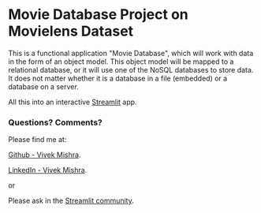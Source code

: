 # Movie Database Project on Movielens Dataset

This is a functional application "Movie Database", which will work with data in the form of an object model. This object model will be mapped to a relational database, or it will use one of the NoSQL databases to store data. It does not matter whether it is a database in a file (embedded) or a database on a server.

All this into an interactive [Streamlit](https://streamlit.io) app.

### Questions? Comments?

Please find me at: 

[Github - Vivek Mishra](https://github.com/vk18mishra).

[LinkedIn - Vivek Mishra](https://linkedin.com/in/vivek-mishra-12081997).

or

Please ask in the [Streamlit community](https://discuss.streamlit.io).
